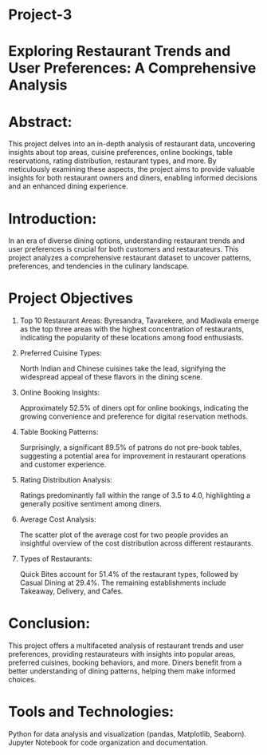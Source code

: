 # Project-3
# Exploring Restaurant Trends and User Preferences: A Comprehensive Analysis
# Abstract:
This project delves into an in-depth analysis of restaurant data, uncovering insights about top areas, cuisine preferences, online bookings, table reservations, rating distribution, restaurant types, and more. By meticulously examining these aspects, the project aims to provide valuable insights for both restaurant owners and diners, enabling informed decisions and an enhanced dining experience.
# Introduction:
In an era of diverse dining options, understanding restaurant trends and user preferences is crucial for both customers and restaurateurs. This project analyzes a comprehensive restaurant dataset to uncover patterns, preferences, and tendencies in the culinary landscape.
# Project Objectives
   1. Top 10 Restaurant Areas:
      Byresandra, Tavarekere, and Madiwala emerge as the top three areas with the highest concentration of restaurants, indicating the popularity of these locations among food enthusiasts.

   2. Preferred Cuisine Types:

      North Indian and Chinese cuisines take the lead, signifying the widespread appeal of these flavors in the dining scene.

   3. Online Booking Insights:

      Approximately 52.5% of diners opt for online bookings, indicating the growing convenience and preference for digital reservation methods.

   4. Table Booking Patterns:

      Surprisingly, a significant 89.5% of patrons do not pre-book tables, suggesting a potential area for improvement in restaurant operations and customer experience.

   5. Rating Distribution Analysis:

      Ratings predominantly fall within the range of 3.5 to 4.0, highlighting a generally positive sentiment among diners.

   6. Average Cost Analysis:

      The scatter plot of the average cost for two people provides an insightful overview of the cost distribution across different restaurants.

   7. Types of Restaurants:

      Quick Bites account for 51.4% of the restaurant types, followed by Casual Dining at 29.4%. The remaining establishments include Takeaway, Delivery, and Cafes.

# Conclusion:
This project offers a multifaceted analysis of restaurant trends and user preferences, providing restaurateurs with insights into popular areas, preferred cuisines, booking behaviors, and more. Diners benefit from a better understanding of dining patterns, helping them make informed choices.
# Tools and Technologies:
Python for data analysis and visualization (pandas, Matplotlib, Seaborn).
Jupyter Notebook for code organization and documentation.
